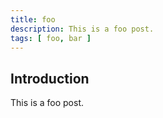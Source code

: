 ```yaml
---
title: foo
description: This is a foo post.
tags: [ foo, bar ]
---
```




## Introduction

This is a foo post.
